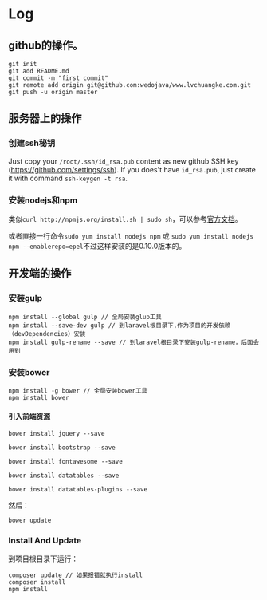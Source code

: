 # Log

## github的操作。
```
git init
git add README.md
git commit -m "first commit"
git remote add origin git@github.com:wedojava/www.lvchuangke.com.git
git push -u origin master
```
## 服务器上的操作
### 创建ssh秘钥
Just copy your `/root/.ssh/id_rsa.pub` content as new github SSH key (https://github.com/settings/ssh).
If you does't have `id_rsa.pub`, just create it with command `ssh-keygen -t rsa`.
### 安装nodejs和npm

类似`curl http://npmjs.org/install.sh | sudo sh`，可以参考[官方文档](https://nodejs.org/en/download/package-manager/#enterprise-linux-and-fedora)。

或者直接一行命令`sudo yum install nodejs npm` 或 `sudo yum install nodejs npm --enablerepo=epel`不过这样安装的是0.10.0版本的。

## 开发端的操作

### 安装gulp

    npm install --global gulp // 全局安装glup工具
    npm install --save-dev gulp // 到laravel根目录下,作为项目的开发依赖（devDependencies）安装
    npm install gulp-rename --save // 到laravel根目录下安装gulp-rename，后面会用到

### 安装bower

    npm install -g bower // 全局安装bower工具
    npm install bower

#### 引入前端资源
```
bower install jquery --save

bower install bootstrap --save

bower install fontawesome --save

bower install datatables --save

bower install datatables-plugins --save
```

然后：

    bower update


### Install And Update

到项目根目录下运行：

    composer update // 如果报错就执行install
    composer install
    npm install


